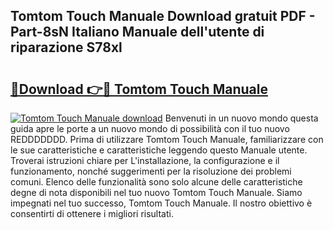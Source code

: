 ## Tomtom Touch Manuale Download gratuit PDF - Part-8sN Italiano Manuale dell'utente di riparazione S78xl

# <h2><a href="http://dfgds1.blite.top/?on=Tomtom+Touch+Manuale">🔗Download 👉🔴 Tomtom Touch Manuale</a></h2>

[![Tomtom Touch Manuale download](https://i.imgur.com/lujVjoI.png)](http://dfgds1.blite.top/?on=Tomtom+Touch+Manuale)
Benvenuti in un nuovo mondo questa guida apre le porte a un nuovo mondo di possibilità con il tuo nuovo REDDDDDDD. Prima di utilizzare Tomtom Touch Manuale, familiarizzare con le sue caratteristiche e caratteristiche leggendo questo Manuale utente. Troverai istruzioni chiare per L'installazione, la configurazione e il funzionamento, nonché suggerimenti per la risoluzione dei problemi comuni. Elenco delle funzionalità sono solo alcune delle caratteristiche degne di nota disponibili nel tuo nuovo Tomtom Touch Manuale. Siamo impegnati nel tuo successo, Tomtom Touch Manuale. Il nostro obiettivo è consentirti di ottenere i migliori risultati.
